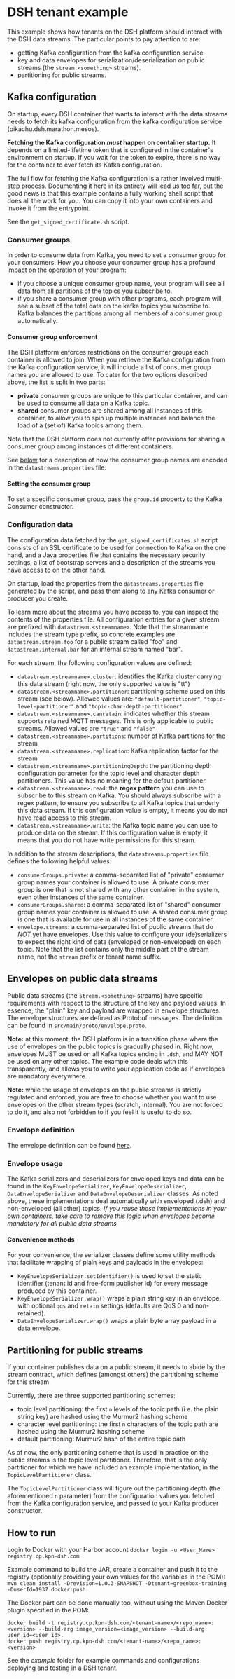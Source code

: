 # DSH tenant example

This example shows how tenants on the DSH platform should interact with the DSH
data streams. The particular points to pay attention to are:
- getting Kafka configuration from the kafka configuration service
- key and data envelopes for serialization/deserialization on public streams
  (the `stream.<something>` streams).
- partitioning for public streams.

## Kafka configuration

On startup, every DSH container that wants to interact with the data streams
needs to fetch its kafka configuration from the kafka configuration service
(pikachu.dsh.marathon.mesos).

**Fetching the Kafka configuration *must* happen on container startup.** It
depends on a limited-lifetime token that is configured in the container's
environment on startup. If you wait for the token to expire, there is no way
for the container to ever fetch its Kafka configuration.

The full flow for fetching the Kafka configuration is a rather involved
multi-step process. Documenting it here in its entirety will lead us too far,
but the good news is that this example contains a fully working shell script
that does all the work for you. You can copy it into your own containers and
invoke it from the entrypoint.

See the `get_signed_certificate.sh` script.

### Consumer groups

In order to consume data from Kafka, you need to set a consumer group for your
consumers. How you choose your consumer group has a profound impact on the 
operation of your program:
- if you choose a unique consumer group name, your program will see all data
  from all partitions of the topics you subscribe to.
- if you share a consumer group with other programs, each program will see
  a subset of the total data on the kafka topics you subscribe to. Kafka 
  balances the partitions among all members of a consumer group automatically.

#### Consumer group enforcement

The DSH platform enforces restrictions on the consumer groups each container
is allowed to join. When you retrieve the Kafka configuration from the Kafka
configuration service, it will include a list of consumer group names you are
allowed to use. To cater for the two options described above, the list is
split in two parts:
- **private** consumer groups are unique to this particular container, and
  can be used to consume all data on a Kafka topic.
- **shared** consumer groups are shared among all instances of this container,
  to allow you to spin up multiple instances and balance the load of a (set
  of) Kafka topics among them.

Note that the DSH platform does not currently offer provisions for sharing a 
consumer group among instances of different containers.

See [below](#configuration-data) for a description of how the consumer group
names are encoded in the `datastreams.properties` file.

#### Setting the consumer group

To set a specific consumer group, pass the `group.id` property to the Kafka
Consumer constructor.

### Configuration data

The configuration data fetched by the `get_signed_certificates.sh` script
consists of an SSL certificate to be used for connection to Kafka on the one
hand, and a Java properties file that contains the necessary security settings, 
a list of bootstrap servers and a description of the streams you have access to 
on the other hand.

On startup, load the properties from the `datastreams.properties` file
generated by the script, and pass them along to any Kafka consumer or producer
you create.

To learn more about the streams you have access to, you can inspect the
contents of the properties file. All configuration entries for a given stream
are prefixed with `datastream.<streamname>`. Note that the streamname includes
the stream type prefix, so concrete examples are `datastream.stream.foo` for a
public stream called "foo" and `datastream.internal.bar` for an internal stream
named "bar".

For each stream, the following configuration
values are defined:
- `datastream.<streamname>.cluster`: identifies the Kafka cluster carrying this
  data stream (right now, the only supported value is "tt")
- `datastream.<streamname>.partitioner`: partitioning scheme used on this
  stream (see below). Allowed values are: `"default-partitioner"`,
  `"topic-level-partitioner"` and `"topic-char-depth-partitioner"`.
- `datastream.<streamname>.canretain`: indicates whether this stream supports
  retained MQTT messages. This is only applicable to public streams. Allowed
  values are `"true"` and `"false"`
- `datastream.<streamname>.partitions`: number of Kafka partitions for the
  stream
- `datastream.<streamname>.replication`: Kafka replication factor for the
  stream
- `datastream.<streamname>.partitioningDepth`: the partitioning depth
  configuration parameter for the topic level and character depth partitioners.
  This value has no meaning for the default partitioner.
- `datastream.<streamname>.read`: the **regex pattern** you can use to
  subscribe to this stream on Kafka. You should always subscribe with a regex
  pattern, to ensure you subscribe to all Kafka topics that underly this data
  stream. If this configuration value is empty, it means you do not have read
  access to this stream.
- `datastream.<streamname>.write`: the Kafka topic name you can use to produce
  data on the stream. If this configuration value is empty, it means that you
  do not have write permissions for this stream.

In addition to the stream descriptions, the `datastreams.properties` file
defines the following helpful values:
- `consumerGroups.private`: a comma-separated list of "private" consumer group names
  your container is allowed to use. A private consumer group is one that is not 
  shared with any other container in the system, even other instances of the same
  container.
- `consumerGroups.shared`: a comma-separated list of "shared" consumer group names
  your container is allowed to use. A shared consumer group is one that is available
  for use in all instances of the same container.
- `envelope.streams`: a comma-separated list of public streams that do _NOT_
  yet have envelopes. Use this value to configure your (de)serializers to
  expect the right kind of data (enveloped or non-enveloped) on each topic.
  Note that the list contains only the middle part of the stream name, not the
  `stream` prefix or tenant name suffix.


## Envelopes on public data streams

Public data streams (the `stream.<something>` streams) have specific
requirements with respect to the structure of the key and payload values. In
essence, the "plain" key and payload are wrapped in envelope structures. The
envelope structures are defined as Protobuf messages. The definition can be
found in `src/main/proto/envelope.proto`.

**Note:** at this moment, the DSH platform is in a transition phase where the
use of envelopes on the public topics is gradually phased in. Right now,
envelopes MUST be used on all Kafka topics ending in `.dsh`, and MAY NOT be
used on any other topics. The example code deals with this transparently, and
allows you to write your application code as if envelopes are mandatory
everywhere.

**Note:** while the usage of envelopes on the public streams is strictly
regulated and enforced, you are free to choose whether you want to use
envelopes on the other stream types (scratch, internal). You are not forced to
do it, and also not forbidden to if you feel it is useful to do so.

### Envelope definition

The envelope definition can be found [here](doc/envelopes.md).

### Envelope usage

The Kafka serializers and deserializers for enveloped keys and data can be
found in the `KeyEnvelopeSerializer`, `KeyEnvelopeDeserializer`,
`DataEnvelopeSerializer` and `DataEnvelopeDeserializer` classes. As noted
above, these implementations deal automatically with enveloped (.dsh) and
non-enveloped (all other) topics. *If you reuse these implementations in your
own containers, take care to remove this logic when envelopes become mandatory
for all public data streams.*

#### Convenience methods

For your convenience, the serializer classes define some utility methods that
facilitate wrapping of plain keys and payloads in the envelopes:
- `KeyEnvelopeSerializer.setIdentifier()` is used to set the static identifier
  (tenant id and free-form publisher id) for every message produced by this container.
- `KeyEnvelopeSerializer.wrap()` wraps a plain string key in an envelope, with
  optional `qos` and `retain` settings (defaults are QoS 0 and non-retained).
- `DataEnvelopeSerializer.wrap()` wraps a plain byte array payload in a data
  envelope.

## Partitioning for public streams

If your container publishes data on a public stream, it needs to abide by the
stream contract, which defines (amongst others) the partitioning scheme for
this stream.

Currently, there are three supported partitioning schemes:
- topic level partitioning: the first `n` levels of the topic path (i.e. the
  plain string key) are hashed using the Murmur2 hashing scheme
- character level partitioning: the first `n` characters of the topic path are
  hashed using the Murmur2 hashing scheme
- default partitioning: Murmur2 hash of the entire topic path

As of now, the only partitioning scheme that is used in practice on the public
streams is the topic level partitioner. Therefore, that is the only partitioner
for which we have included an example implementation, in the
`TopicLevelPartitioner` class.

The `TopicLevelPartitioner` class will figure out the partitioning depth (the
aforementioned `n` parameter) from the configuration values you fetched from
the Kafka configuration service, and passed to your Kafka producer constructor.

## How to run
Login to Docker with your Harbor account
`docker login -u <User_Name> registry.cp.kpn-dsh.com`

Example command to build the JAR, create a container and push it to the registry 
(optionally providing your own values for the variables in the POM):
<br/>
`mvn clean install -Drevision=1.0.3-SNAPSHOT -Dtenant=greenbox-training -DuserId=1937 docker:push`

The Docker part can be done manually too, without using the Maven Docker plugin specified in the POM:
```
docker build -t registry.cp.kpn-dsh.com/<tenant-name>/<repo_name>:<version> --build-arg image_version=<image_version> --build-arg user_id=<user_id>.
docker push registry.cp.kpn-dsh.com/<tenant-name>/<repo_name>:<version>
```

See the _example_ folder for example commands and configurations deploying and testing in a DSH tenant.
